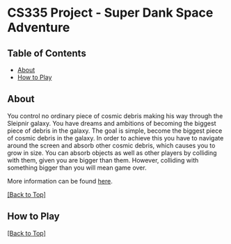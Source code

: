 # CS335 Project - Super Dank Space Adventure

## Table of Contents
- [About](#about)
- [How to Play](#how-to-play)

## About
You control no ordinary piece of cosmic debris making his way through the Sleipnir galaxy. You have dreams and ambitions of becoming the biggest piece of debris in the galaxy. The goal is simple, become the biggest piece of cosmic debris in the galaxy. In order to achieve this you have to navigate around the screen and absorb other cosmic debris, which causes you to grow in size. You can absorb objects as well as other players by colliding with them, given you are bigger than them. However, colliding with something bigger than you will mean game over.

More information can be found <a href="http://www.cs.csub.edu/~phuynh/cs335/project/">here</a>.

<a href="#table-of-contents">[Back to Top]</a>
## How to Play

<a href="#table-of-contents">[Back to Top]</a>

